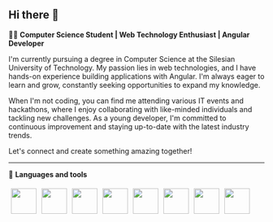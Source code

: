 ## Hi there 👋

<!--
**Xp4blos/Xp4blos** is a ✨ _special_ ✨ repository because its `README.md` (this file) appears on your GitHub profile.

Here are some ideas to get you started:

- 🔭 I’m currently working on ...
- 🌱 I’m currently learning ...
- 👯 I’m looking to collaborate on ...
- 🤔 I’m looking for help with ...
- 💬 Ask me about ...
- 📫 How to reach me: ...
- 😄 Pronouns: ...
- ⚡ Fun fact: ...
-->

👨‍💻 <b> Computer Science Student | Web Technology Enthusiast | Angular Developer </b>

I'm currently pursuing a degree in Computer Science at the Silesian University of Technology. My passion lies in web technologies, and I have hands-on experience building applications with Angular. I'm always eager to learn and grow, constantly seeking opportunities to expand my knowledge.

When I'm not coding, you can find me attending various IT events and hackathons, where I enjoy collaborating with like-minded individuals and tackling new challenges. As a young developer, I'm committed to continuous improvement and staying up-to-date with the latest industry trends.

Let's connect and create something amazing together!

<hr>

🧰 <b> Languages and tools </b>

<div style="width: 100%; display: flex; jusify-content: space-evenly">
<img style="height:50px; padding: 5px" src="https://symbols.getvecta.com/stencil_25/0_angular.fe63c22e96.svg">
<img style="height:50px; padding: 5px " src="https://symbols.getvecta.com/stencil_25/5_bootstrap.bbf5d3d59c.svg">
<img style="height:50px; padding: 5px" src="https://symbols.getvecta.com/stencil_25/14_css3.d930bfb832.svg">
<img style="height:50px; padding: 5px" src="https://symbols.getvecta.com/stencil_25/37_html5.d4d8050235.svg">
<img style="height:50px; padding: 5px" src="https://symbols.getvecta.com/stencil_25/77_sass.57898c574e.svg">
<img style="height:50px; padding: 5px" src="https://symbols.getvecta.com/stencil_25/41_javascript.0ca26ec4ab.svg">
<img style="height:50px; padding: 5px" src="https://symbols.getvecta.com/stencil_25/87_typescript.cb2d7326fa.svg">
<img style="height:50px; padding: 5px" src="https://symbols.getvecta.com/stencil_25/16_wordpress-blue.2c33385ddd.svg">

</div>

